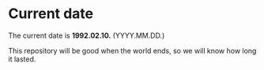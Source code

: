 # Current date

The current date is **1992.02.10.** (YYYY.MM.DD.)

This repository will be good when the world ends, so we will know how long it lasted.